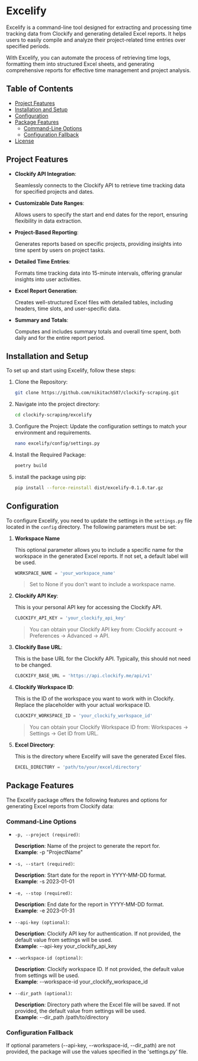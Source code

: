 # Excelify

Excelify is a command-line tool designed for extracting and processing time tracking data from Clockify and generating detailed Excel reports. It helps users to easily compile and analyze their project-related time entries over specified periods.

With Excelify, you can automate the process of retrieving time logs, formatting them into structured Excel sheets, and generating comprehensive reports for effective time management and project analysis.

## Table of Contents

-  [Project Features](#project-features)
-  [Installation and Setup](#installation-and-setup)
-  [Configuration](#configuration)
-  [Package Features](#package-features)
    - [Command-Line Options](#command-line-options)
    - [Configuration Fallback](#configuration-fallback)
-  [License](#license)

## Project Features

- **Clockify API Integration**: 

    Seamlessly connects to the Clockify API to retrieve time tracking data for specified projects and dates.

- **Customizable Date Ranges**: 

    Allows users to specify the start and end dates for the report, ensuring flexibility in data extraction.

- **Project-Based Reporting**: 

    Generates reports based on specific projects, providing insights into time spent by users on project tasks.

- **Detailed Time Entries**: 

    Formats time tracking data into 15-minute intervals, offering granular insights into user activities.

- **Excel Report Generation**: 

    Creates well-structured Excel files with detailed tables, including headers, time slots, and user-specific data.

- **Summary and Totals**: 

    Computes and includes summary totals and overall time spent, both daily and for the entire report period.

## Installation and Setup

To set up and start using Excelify, follow these steps:

1. Clone the Repository:

    ```sh
    git clone https://github.com/nikitach507/clockify-scraping.git
    ```

2. Navigate into the project directory:

    ```sh
    cd clockify-scraping/excelify
    ```

3. Configure the Project:
Update the configuration settings to match your environment and requirements.

    ```sh
    nano excelify/config/settings.py
    ```

4. Install the Required Package:

    ```sh
    poetry build
    ```

5. install the package using pip:

    ```sh
    pip install --force-reinstall dist/excelify-0.1.0.tar.gz
    ```

## Configuration

To configure Excelify, you need to update the settings in the `settings.py` file located in the `config` directory. The following parameters must be set:

1. **Workspace Name**

    This optional parameter allows you to include a specific name for the workspace in the generated Excel reports. If not set, a default label will be used.

    ```python
    WORKSPACE_NAME = 'your_workspace_name'
    ```
    > Set to None if you don't want to include a workspace name.

2. **Clockify API Key**:

    This is your personal API key for accessing the Clockify API.

    ```python
    CLOCKIFY_API_KEY = 'your_clockify_api_key'
    ```

    > You can obtain your Clockify API key from: Clockify account -> Preferences -> Advanced -> API.

3. **Clockify Base URL**:

    This is the base URL for the Clockify API. Typically, this should not need to be changed.

    ```python
    CLOCKIFY_BASE_URL = 'https://api.clockify.me/api/v1'
    ```

4. **Clockify Workspace ID**:

    This is the ID of the workspace you want to work with in Clockify. Replace the placeholder with your actual workspace ID.

    ```python
    CLOCKIFY_WORKSPACE_ID = 'your_clockify_workspace_id'
    ```

    > You can obtain your Clockify Workspace ID from: Workspaces -> Settings -> Get ID from URL.

5. **Excel Directory**: 

    This is the directory where Excelify will save the generated Excel files.

    ```python
    EXCEL_DIRECTORY = 'path/to/your/excel/directory'
    ```

## Package Features

The Excelify package offers the following features and options for generating Excel reports from Clockify data:

### Command-Line Options

- ```-p, --project (required)```:

    **Description**: Name of the project to generate the report for. \
    **Example**: -p "ProjectName"

- ```-s, --start (required)```:

    **Description**: Start date for the report in YYYY-MM-DD format. \
    **Example**: -s 2023-01-01

- ```-e, --stop (required)```:

    **Description**: End date for the report in YYYY-MM-DD format. \
    **Example**: -e 2023-01-31

- ```--api-key (optional)```:

    **Description**: Clockify API key for authentication. If not provided, the default value from settings will be used. \
    **Example**: --api-key your_clockify_api_key

- ```--workspace-id (optional)```:

    **Description**: Clockify workspace ID. If not provided, the default value from settings will be used. \
    **Example**: --workspace-id your_clockify_workspace_id

- ```--dir_path (optional)```:

    **Description**: Directory path where the Excel file will be saved. If not provided, the default value from settings will be used. \
    **Example**: --dir_path /path/to/directory

### Configuration Fallback

If optional parameters (--api-key, --workspace-id, --dir_path) are not provided, the package will use the values specified in the 'settings.py' file.
